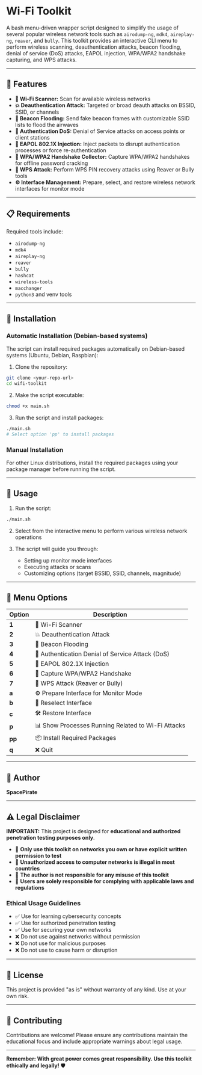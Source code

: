 # Wi-Fi Toolkit

A bash menu-driven wrapper script designed to simplify the usage of several popular wireless network tools such as `airodump-ng`, `mdk4`, `aireplay-ng`, `reaver`, and `bully`. This toolkit provides an interactive CLI menu to perform wireless scanning, deauthentication attacks, beacon flooding, denial of service (DoS) attacks, EAPOL injection, WPA/WPA2 handshake capturing, and WPS attacks.


---

## 🌟 Features

- **📡 Wi-Fi Scanner:** Scan for available wireless networks
- **💥 Deauthentication Attack:** Targeted or broad deauth attacks on BSSID, SSID, or channels
- **📢 Beacon Flooding:** Send fake beacon frames with customizable SSID lists to flood the airwaves
- **🚫 Authentication DoS:** Denial of Service attacks on access points or client stations
- **🔐 EAPOL 802.1X Injection:** Inject packets to disrupt authentication processes or force re-authentication
- **🤝 WPA/WPA2 Handshake Collector:** Capture WPA/WPA2 handshakes for offline password cracking
- **🔑 WPS Attack:** Perform WPS PIN recovery attacks using Reaver or Bully tools
- **⚙️ Interface Management:** Prepare, select, and restore wireless network interfaces for monitor mode

---

## 📋 Requirements

Required tools include:
- `airodump-ng`
- `mdk4`
- `aireplay-ng`
- `reaver`
- `bully`
- `hashcat`
- `wireless-tools`
- `macchanger`
- `python3` and venv tools

---

## 🚀 Installation

### Automatic Installation (Debian-based systems)

The script can install required packages automatically on Debian-based systems (Ubuntu, Debian, Raspbian):

1. Clone the repository:
```bash
git clone <your-repo-url>
cd wifi-toolkit
```

2. Make the script executable:
```bash
chmod +x main.sh
```

3. Run the script and install packages:
```bash
./main.sh
# Select option 'pp' to install packages
```

### Manual Installation

For other Linux distributions, install the required packages using your package manager before running the script.

---

## 📖 Usage

1. Run the script:
```bash
./main.sh
```

2. Select from the interactive menu to perform various wireless network operations

3. The script will guide you through:
   - Setting up monitor mode interfaces
   - Executing attacks or scans
   - Customizing options (target BSSID, SSID, channels, magnitude)

---

## 🎯 Menu Options

| Option | Description |
|--------|-------------|
| **1** | 📡 Wi-Fi Scanner |
| **2** | 💥 Deauthentication Attack |
| **3** | 📢 Beacon Flooding |
| **4** | 🚫 Authentication Denial of Service Attack (DoS) |
| **5** | 🔐 EAPOL 802.1X Injection |
| **6** | 🤝 Capture WPA/WPA2 Handshake |
| **7** | 🔑 WPS Attack (Reaver or Bully) |
| **a** | ⚙️ Prepare Interface for Monitor Mode |
| **b** | 🔄 Reselect Interface |
| **c** | 🛠️ Restore Interface |
| **p** | 📊 Show Processes Running Related to Wi-Fi Attacks |
| **pp** | 📦 Install Required Packages |
| **q** | ❌ Quit |

---

## 👤 Author

**SpacePirate**

---

## ⚠️ Legal Disclaimer

**IMPORTANT:** This project is designed for **educational and authorized penetration testing purposes only**.

- 🔴 **Only use this toolkit on networks you own or have explicit written permission to test**
- 🔴 **Unauthorized access to computer networks is illegal in most countries**
- 🔴 **The author is not responsible for any misuse of this toolkit**
- 🔴 **Users are solely responsible for complying with applicable laws and regulations**

### Ethical Usage Guidelines

- ✅ Use for learning cybersecurity concepts
- ✅ Use for authorized penetration testing
- ✅ Use for securing your own networks
- ❌ Do not use against networks without permission
- ❌ Do not use for malicious purposes
- ❌ Do not use to cause harm or disruption

---

## 📝 License

This project is provided "as is" without warranty of any kind. Use at your own risk.

---

## 🤝 Contributing

Contributions are welcome! Please ensure any contributions maintain the educational focus and include appropriate warnings about legal usage.


---

**Remember: With great power comes great responsibility. Use this toolkit ethically and legally!** 🛡️
